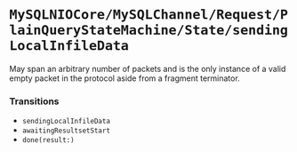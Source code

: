 # ``MySQLNIOCore/MySQLChannel/Request/PlainQueryStateMachine/State/sendingLocalInfileData``

May span an arbitrary number of packets and is the only instance of a valid empty packet in the protocol aside from a fragment terminator.
            
### Transitions

- ``sendingLocalInfileData``
- ``awaitingResultsetStart``
- ``done(result:)``
